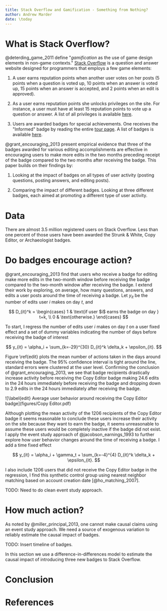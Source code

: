 ```yaml
---
title: Stack Overflow and Gamification - Something from Nothing?
author: Andrew Marder
date: \today
---
```


# What is Stack Overflow?

@deterding_game_2011 define "_gamification_ as the use of game design
elements in non-game contexts."
[Stack Overflow](http://stackoverflow.com/) is a question and answer
website designed for programmers that employs a few game elements:

1. A user earns reputation points when another user votes on her posts
   (5 points when a question is voted up, 10 points when an answer is
   voted up, 15 points when an answer is accepted, and 2 points when
   an edit is approved).

2. As a user earns reputation points she unlocks privileges on the
   site. For instance, a user must have at least 15 reputation points
   to vote up a question or answer. A list of all privileges is
   available [here](http://stackoverflow.com/help/privileges).

3. Users are awarded badges for special achievements. One receives the
   "Informed" badge by reading the entire
   [tour page](http://stackoverflow.com/tour). A list of badges is
   available [here](http://stackoverflow.com/help/badges).

@grant_encouraging_2013 present empirical evidence that three of the
badges awarded for various editing accomplishments are effective in
encouraging users to make more edits in the two months preceding
receipt of the badge compared to the two months after receiving the
badge. This paper builds on their findings by:

1. Looking at the impact of badges on all types of user activity (posting questions, posting answers, and editing posts).

3. Comparing the impact of different badges. Looking at three different badges, each aimed at promoting a different type of user activity.

# Data

There are almost 3.5 million registered users on Stack Overflow. Less than one percent of those users have been awarded the Strunk & White, Copy Editor, or Archaeologist badges.


# Do badges encourage action?

@grant_encouraging_2013 find that users who receive a badge for editing make more edits in the two-month window before receiving the badge compared to the two-month window after receiving the badge. I extend their work by exploring, on average, how many questions, answers, and edits a user posts around the time of receiving a badge. Let $y_{it}$ be the number of edits user $i$ makes on day $t$, and

$$
D_{it}^k =
\begin{cases}
1 & \text{if user $i$ earns the badge on day } t+k, \\
0 & \text{otherwise.}
\end{cases}
$$

To start, I regress the number of edits user $i$ makes on day $t$ on a user fixed effect and a set of dummy variables indicating the number of days before receiving the badge of interest

$$
y_{it} = \alpha_i + \sum_{k=-29}^{30} D_{it}^k \delta_k + \epsilon_{it}.
$$

Figure \ref{edit} plots the mean number of actions taken in the days around receiving the badge. The 95% confidence interval is tight around the line, standard errors were clustered at the user level. Confirming the conclusion of @grant_encouraging_2013, we see that badge recipients drastically increase activity before receiving the Copy Editor badge making 24.6 edits in the 24 hours immediately before receiving the badge and dropping down to 2.9 edits in the 24 hours immediately after receiving the badge.

![\label{edit} Average user behavior around receiving the Copy Editor badge](figures/Copy Editor.pdf)

Although plotting the mean activity of the 1206 recipients of the Copy Editor badge it seems reasonable to conclude these users increase their activity on the site because they want to earn the badge, it seems unreasonable to assume these users would be completely inactive if the badge did not exist. I apply the event study approach of @jacobson_earnings_1993 to further explore how user behavior changes around the time of receiving a badge. I add a time fixed effect

$$
y_{it} = \alpha_i + \gamma_t + \sum_{k=-4}^{4} D_{it}^k \delta_k + \epsilon_{it}.
$$

I also include 1206 users that did not receive the Copy Editor badge in the regression, I find this synthetic control group using nearest neighbor matching based on account creation date [@ho_matching_2007].

TODO: Need to do clean event study approach.

# How much action?

As noted by @miller_principal_2013, one cannot make causal claims using an event study approach. We need a source of exogenous variation to reliably estimate the causal impact of badges.

TODO: Insert timeline of badges.

In this section we use a difference-in-differences model to estimate the causal impact of introducing three new badges to Stack Overflow.

# Conclusion

# References
